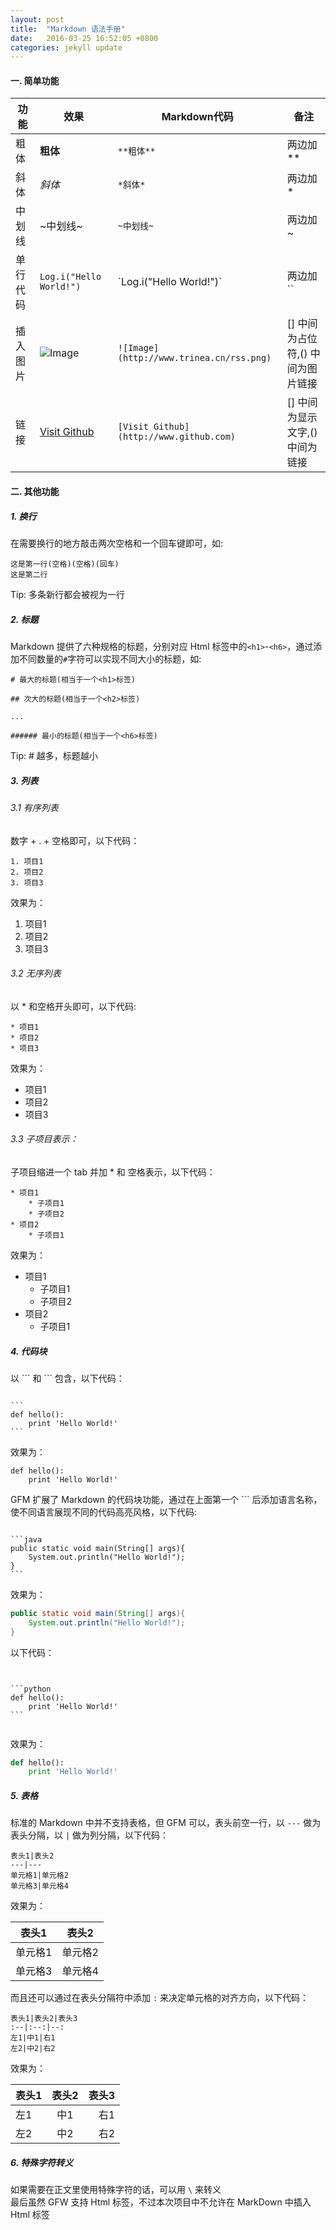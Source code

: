 ```yaml
---
layout: post
title:  "Markdown 语法手册"
date:   2016-03-25 16:52:05 +0800
categories: jekyll update
---
```



#### 一. 简单功能


| 功能 | 效果 | Markdown代码 | 备注 |
|--|--|--|--|
| 粗体 | **粗体** |  `**粗体**`  |  两边加** |
| 斜体 | *斜体* | `*斜体*` | 两边加* |
| 中划线 | ~中划线~ | `~中划线~` | 两边加~ |
| 单行代码 | `Log.i("Hello World!")` | \`Log.i("Hello World!")\` | 两边加`` |
| 插入图片 | ![Image](http://www.trinea.cn/rss.png)| `![Image](http://www.trinea.cn/rss.png)` | [] 中间为占位符,() 中间为图片链接 |
| 链接 | [Visit Github](http://www.github.com) | `[Visit Github](http://www.github.com)` | [] 中间为显示文字,() 中间为链接 |


#### 二. 其他功能

##### 1. 换行

在需要换行的地方敲击两次空格和一个回车键即可，如:

```
这是第一行(空格)(空格)(回车)
这是第二行
```

Tip: 多条新行都会被视为一行

##### 2. 标题

Markdown 提供了六种规格的标题，分别对应 Html 标签中的`<h1>`-`<h6>`，通过添加不同数量的`#`字符可以实现不同大小的标题，如:

```
# 最大的标题(相当于一个<h1>标签)

## 次大的标题(相当于一个<h2>标签)

...

###### 最小的标题(相当于一个<h6>标签)

```

Tip: \# 越多，标题越小

##### 3. 列表   

###### 3.1 有序列表

数字 + . + 空格即可，以下代码：

```
1. 项目1  
2. 项目2  
3. 项目3  
```  

效果为：  
1. 项目1  
2. 项目2  
3. 项目3  

###### 3.2 无序列表  

以 * 和空格开头即可，以下代码:

```
* 项目1
* 项目2
* 项目3
```  

效果为：

* 项目1
* 项目2
* 项目3

###### 3.3 子项目表示：

子项目缩进一个 tab 并加 * 和 空格表示，以下代码：  

```
* 项目1
    * 子项目1
    * 子项目2
* 项目2
    * 子项目1
```  

效果为：

* 项目1
    * 子项目1
    * 子项目2
* 项目2
    * 子项目1

##### 4. 代码块

以 \`\`\` 和 \`\`\` 包含，以下代码：  
<pre><code>
```
def hello():
    print 'Hello World!'
```
</code></pre>
效果为：  

```
def hello():
    print 'Hello World!'
```

GFM 扩展了 Markdown 的代码块功能，通过在上面第一个 \`\`\` 后添加语言名称，使不同语言展现不同的代码高亮风格，以下代码:  
<pre><code>
```java
public static void main(String[] args){
    System.out.println("Hello World!");
}
```
</code></pre>
效果为：

```java
public static void main(String[] args){
    System.out.println("Hello World!");
}
```

以下代码：  
<pre><code>

```python
def hello():
    print 'Hello World!'
```

</code></pre>

效果为：  

```python
def hello():
    print 'Hello World!'
```

##### 5. 表格

标准的 Markdown 中并不支持表格，但 GFM 可以，表头前空一行，以 `---`  做为表头分隔，以 `|` 做为列分隔，以下代码：

```
表头1|表头2
---|---
单元格1|单元格2
单元格3|单元格4
```

效果为：  

表头1|表头2
---|---
单元格1|单元格2
单元格3|单元格4

而且还可以通过在表头分隔符中添加 `:` 来决定单元格的对齐方向，以下代码：  

```
表头1|表头2|表头3
:--|:--:|--:
左1|中1|右1
左2|中2|右2
```

效果为：  

表头1|表头2|表头3
:--|:--:|--:
左1|中1|右1
左2|中2|右2

##### 6. 特殊字符转义

如果需要在正文里使用特殊字符的话，可以用 `\` 来转义  
最后虽然 GFW 支持 Html 标签，不过本次项目中不允许在 MarkDown 中插入 Html 标签

